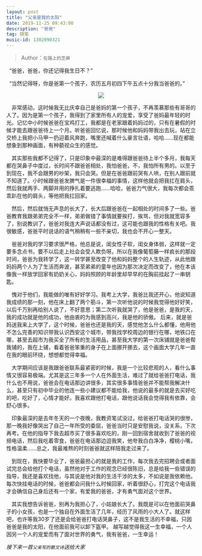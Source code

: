 ```yaml
---
layout: post
title: "父亲是我的太阳"
date: 2019-11-25 09:43:00 
description: "爸爸"
tag: 随笔
music-id: 1302090321
---
```

> Author：`在路上的芝麻`

&nbsp;&nbsp;“爸爸，爸爸，你还记得我生日不？”

&nbsp;&nbsp;“当然记得呀，你是爸第一个孩子，农历五月初四下午五点十分我当爸爸的。”


<center>
<img src="http://ww1.sinaimg.cn/large/006Xcmpxly1g9bk1hzj5vj30c80h5757.jpg" />
</center>


&emsp;非常感动，这时候我无比庆幸自己是爸妈的第一个孩子，不再羡慕那些有哥哥的人了。因为是第一个孩子，我得到了家里所有人的宠爱，享受了爸妈最年轻的时光。记忆中小时候爸爸在宝鸡打工，我都是在老家跟着妈妈过的，只有在暑假的时候才能去跟爸爸待上一个月。听爸爸回忆说，那时候他和妈妈带我出去玩，站在立交桥上我把小马甲一扔迎着风奔跑，嘴里还喊着什么豪言壮语，哈哈……现在都能想象到那种画面，有种藐视众生的感觉。

&emsp;其实那些我都不记得了，只是印象中最深的是难得跟爸爸待上半个多月，我每天都在哭鼻子中度过，长时间不跟爸爸相处，我怕爸爸，不，我怕所有男的。以至于到现在，我不会跟男的吵架，我只会哭。但是在爸爸跟前哭有人哄，在别人跟前就不知道了。小时候跟爸爸发脾气是一件很幸福的事情，这样他就会把我扛在肩头，然后我就两手、两脚并用的挣扎着要逃跑……哈哈，爸爸力气很大，我每次都会乖乖趴在他的肩头，等他把我扛回家。

&emsp;然后，然后就悄无声息的长大了，长大后跟爸爸在一起相处的时间多了一些。爸爸教育我跟弟弟完全不一样，弟弟做错了事情就要挨打，挨骂，但对我就宽容多了，别说教训了，爸爸对我连大声说话都没有过，这可能也跟我的性格有关吧。我很敏感，爸爸平时说话的语气稍稍有一些不亲切，我也会不开心一整天。

&emsp;爸爸对我的学习要求很严格，他总是说，闺女性子软，闺女身体弱，这样就一定要多念点书，要不以后走上社会会受人欺负呀。所以在我像葡萄藤一样疯长的那段时间，爸爸为我转学了，这一转学甚至改变了他和妈妈整个的人生轨迹，从此他跟妈妈两个人为了生活而奔波，甚至弟弟的童年也因为那次决定而改变了，他在本该像我一样放学回家有奶奶关心，妈妈照顾的年龄里却早早的在胸前挂起了一串钥匙。

&emsp;愧对于他们，我能做的唯有好好学习。我考上大学，我爸比我还开心，他说知道我成绩的那一刻，他在床上翻了两个筋斗，第一次听他说的时候我觉得他好好笑，以后千万别再给别人说了，不好意思；第二次听我就哭了，他是爸爸，是我的天，我的成功就是他的成功，他由衷的为我感到高兴，我是他的骄傲。
后来，就是爸妈送我来上大学了，这个时候，爸爸也还是我的天，感觉他怎么什么都懂，他用他不怎么完善的知识带我认识西安这个城市，带我找学校周边的银行在哪，地铁口在哪，甚至去超市为我买全了所有的生活用品，甚至我大学的第一次床铺就是爸爸帮我铺的，我在上铺，看着爸爸笨重的身子在上面挪开挪去，这个画面大学几年一直在我的眼前环绕，想想都觉得幸福。

&emsp;大学期间应该是我跟爸爸联系最紧密的时候，我是一个比较悲观的人，看什么事情又很容易极端。尤其是这三年多一个人在外面生活，难过了就给爸爸打电话，我什么也不用说，爸爸会在电话那边讲很多，其实很多事情爸爸并不能帮我解决什么，甚至只有初中毕业的他连一些小建议都不能给我，他说的最多的就是去买好吃的吧，吃好了，心情才能好。我喜欢跟他打电话，跟他说话我会觉得我有依靠，会舒心很多。

&emsp;印象最深的是去年冬天的一个夜晚，我教资笔试没过，给爸爸打电话哭的很惨，那一晚我好像哭出了自己一年所受的委屈，爸爸当时只是安慰我说，没关系，下次再考。在他的指导下我去超市买了很多喜欢吃的，刚一回到宿舍就收到了爸爸的视频电话，然后我吃着零食，爸爸在电话那边逗我笑，他夸我白白净净，樱桃小嘴，性格温柔……总之，我最难熬的时刻爸爸就这样陪我走过来了。

&emsp;到现在，我快要毕业了，爸爸最担心的就是我的工作，每次我去完招聘会或者面试完总会给他打个电话，虽然他对于工作的观念已经很陈旧，总是给我一些错误的指导，我还是喜欢找他，与其说是他对我的生活干涉的太多，不如说是我依赖他。每次快挂电话的时候，爸爸都会问我什么时候回家，听着很舒心，打完这个电话我才会确信自己身后还有一个家，有爱我的爸爸，才有勇气面对这个世界。

&emsp;其实我想告诉爸爸，别再为我担心了，小姑娘长大了。我既是可以在他面前哭鼻子的小女孩，也是一个独自在外面生活了几年，经历了风雨的小大人了。就这样吧，也许等我30岁了还是会给爸爸打电话哭鼻子，这不是我生活的不幸福，只因爸爸是我的太阳，在他面前我可以卸下盔甲。
越写越觉得我这一生幸福，一个人因另一个人的宠爱而有了面对世界的勇气，我有爸爸，一生幸运！

*接下来一首`父亲写的散文诗`送给大家*
